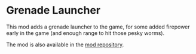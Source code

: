 # Grenade Launcher

This mod adds a grenade launcher to the game, for some added firepower early in
the game (and enough range to hit those pesky worms).

The mod is also available in the
[mod repository](https://mods.factorio.com/mod/GrenadeLauncher).
